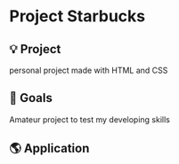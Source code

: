 # Project Starbucks

## 💡 Project
personal project made with HTML and CSS

## 🎯 Goals
Amateur project to test my developing skills

## 🌎 Application



